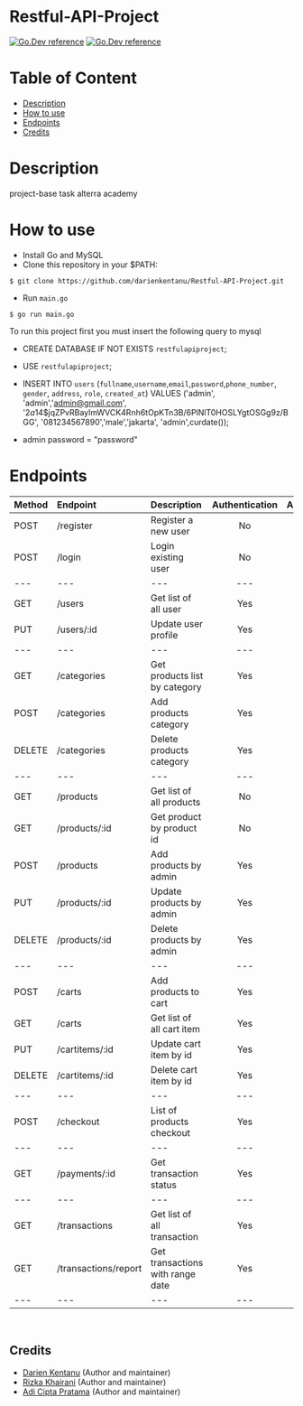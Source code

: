 # Restful-API-Project

[![Go.Dev reference](https://img.shields.io/badge/gorm-reference-blue?logo=go&logoColor=blue)](https://pkg.go.dev/gorm.io/gorm?tab=doc)
[![Go.Dev reference](https://img.shields.io/badge/echo-reference-blue?logo=go&logoColor=blue)](https://github.com/labstack/echo)


# Table of Content

- [Description](#description)
- [How to use](#how-to-use)
- [Endpoints](#endpoints)
- [Credits](#credits)

# Description
project-base task alterra academy

# How to use
- Install Go and MySQL
- Clone this repository in your $PATH:
```
$ git clone https://github.com/darienkentanu/Restful-API-Project.git
```
- Run `main.go`
```
$ go run main.go
```

To run this project first you must insert the following query to mysql

* CREATE DATABASE IF NOT EXISTS `restfulapiproject`;
* USE `restfulapiproject`;

* INSERT INTO `users` (`fullname`,`username`,`email`,`password`,`phone_number`,
`gender`, `address`, `role`, `created_at`)
VALUES ('admin', 'admin','admin@gmail.com', '$2a$14$jqZPvRBaylmWVCK4Rnh6tOpKTn3B/6PlNlT0HOSLYgtOSGg9z/BGG',
'081234567890','male','jakarta', 'admin',curdate());

* admin password = "password"


# Endpoints

| Method | Endpoint | Description| Authentication | Authorization
|:-----|:--------|:----------| :----------:| :----------:|
| POST  | /register | Register a new user | No | No
| POST | /login | Login existing user| No | No
|---|---|---|---|---|
| GET    | /users | Get list of all user | Yes | Yes
| PUT | /users/:id | Update user profile | Yes | Yes
|---|---|---|---|---|
| GET   | /categories | Get products list by category | Yes | Yes
| POST   | /categories | Add products category | Yes | Yes
| DELETE   | /categories | Delete products category | Yes | Yes
|---|---|---|---|---|
| GET | /products | Get list of all products | No | No
| GET | /products/:id | Get product by product id | No | No
| POST | /products | Add products by admin | Yes | Yes
| PUT | /products/:id | Update products by admin | Yes | Yes
| DELETE | /products/:id | Delete products by admin | Yes | Yes
|---|---|---|---|---|
| POST | /carts | Add products to cart | Yes | Yes
| GET | /carts | Get list of all cart item | Yes | Yes
| PUT | /cartitems/:id | Update cart item by id | Yes | Yes
| DELETE | /cartitems/:id | Delete cart item by id | Yes | Yes
|---|---|---|---|---|
| POST | /checkout | List of products checkout | Yes | Yes
|---|---|---|---|---|
| GET | /payments/:id | Get transaction status | Yes | Yes
|---|---|---|---|---|
| GET | /transactions | Get list of all transaction | Yes | Yes
| GET | /transactions/report | Get transactions with range date | Yes | Yes
|---|---|---|---|---|

<br>

## Credits

- [Darien Kentanu](https://github.com/darienkentanu) (Author and maintainer)
- [Rizka Khairani](https://github.com/rizkakhairani) (Author and maintainer)
- [Adi Cipta Pratama](https://github.com/adicipta) (Author and maintainer)
